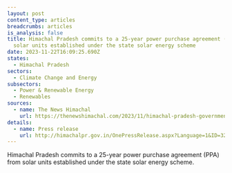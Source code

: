 ```yaml
---
layout: post
content_type: articles
breadcrumbs: articles
is_analysis: false
title: Himachal Pradesh commits to a 25-year power purchase agreement (PPA) from
  solar units established under the state solar energy scheme
date: 2023-11-22T16:09:25.690Z
states:
  - Himachal Pradesh
sectors:
  - Climate Change and Energy
subsectors:
  - Power & Renewable Energy
  - Renewables
sources:
  - name: The News Himachal
    url: https://thenewshimachal.com/2023/11/himachal-pradesh-government-commits-to-25-year-power-purchase-from-solar-units/
details:
  - name: Press release
    url: http://himachalpr.gov.in/OnePressRelease.aspx?Language=1&ID=32061
---
```

Himachal Pradesh commits to a 25-year power purchase agreement (PPA) from solar units established under the state solar energy scheme.